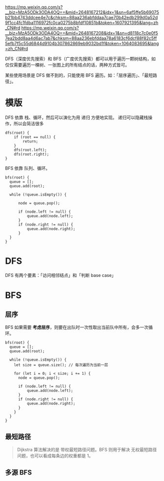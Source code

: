 https://mp.weixin.qq.com/s?__biz=MzA5ODk3ODA4OQ==&mid=2648167212&idx=1&sn=6af5ffe5b69075b21bb4743ddcee4e7c&chksm=88aa236abfddaa7cae70b42edb299d0a52d9f1cc4fc1fdba1116972fc0ca0275b8bfdf10851b&token=1607921395&lang=zh_CN#rd
https://mp.weixin.qq.com/s?__biz=MzA5ODk3ODA4OQ==&mid=2648167208&idx=1&sn=d8118c7c0e0f57ea2bdd8aa4d6ac7ab7&chksm=88aa236ebfddaa78a6183cf6dcf88f82c5ff5efb7f5c55d6844d9104b307862869eb9032bd1f&token=1064083695&lang=zh_CN#rd

DFS（深度优先搜索）和 BFS（广度优先搜索）都可以用于遍历一颗树结构，如仅仅需要遍历一棵树、一张图上的所有结点的话，两种方式皆可。

某些使用场景是 DFS 做不到的，只能使用 BFS 遍历。如：「层序遍历」、「最短路径」。

# 模版

DFS 依靠 栈、循环，然后可以演化为用 递归 方便地实现。
递归可以隐藏栈操作，所以会简洁很多
```
dfs(root) {
    if (root == null) {
        return;
    }
    dfs(root.left);
    dfs(root.right);
}
```
BFS 依靠 队列、循环。
```
bfs(root) {
  queue = [];
  queue.add(root);

  while (!queue.isEmpty()) {

      node = queue.pop();

      if (node.left != null) {
          queue.add(node.left);
      }
      if (node.right != null) {
          queue.add(node.right);
      }
  }
}
```
# DFS
DFS 有两个要素：「访问相邻结点」和「判断 base case」


# BFS

## 层序

BFS 如果需要 **考虑层序**，则要在出队时一次性取出当前队中所有，会多一次循环。
```
bfs(root) {
  queue = [];
  queue.add(root);

  while (!queue.isEmpty()) {
    let size = queue.size(); // 每次遍历为当前一层

    for (let i = 0; i < size; i += 1) {
      node = queue.pop();

      if (node.left != null) {
          queue.add(node.left);
      }
      if (node.right != null) {
          queue.add(node.right);
      }
    }
  }
}
```

## 最短路径

> Dijkstra 算法解决的是 带权最短路径问题。BFS 则用于解决 无权最短路径问题，也可以看成每条边的权重都是 1。


## 多源 BFS